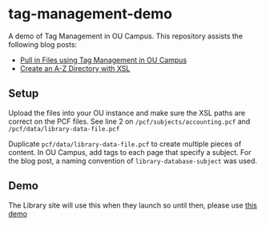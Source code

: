 # tag-management-demo

A demo of Tag Management in OU Campus. This repository assists the following blog posts:

* [Pull in Files using Tag Management in OU Campus](http://www.jessclark.com/using-tag-management-to-pull-in-files/)
* [Create an A-Z Directory with XSL](https://www.jessclark.com/create-an-a-z-directory-with-xsl/)

## Setup

Upload the files into your OU instance and make sure the XSL paths are correct on the PCF files. See line 2 on `/pcf/subjects/accounting.pcf` and `/pcf/data/library-data-file.pcf`

Duplicate `pcf/data/library-data-file.pcf` to create multiple pieces of content. In OU Campus, add tags to each page 
that specify a subject. For the blog post, a naming convention of `library-database-subject` was used. 

## Demo

The Library site will use this when they launch so until then, please use [this demo](http://www.unco.edu/jesse/data-file-demo/)
